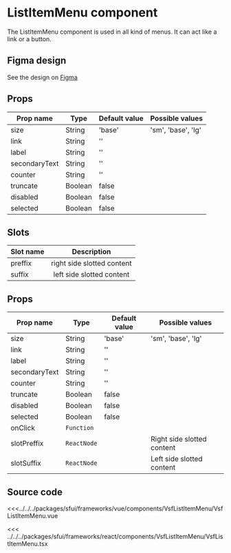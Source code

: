 # ListItemMenu component

The ListItemMenu component is used in all kind of menus. It can act like a link or a button.

<Generate />

## Figma design

See the design on [Figma](https://www.figma.com/file/CWOkbpne0tDpSenT4ZEUTQ/%F0%9F%9B%A0-SFUI-2.0-%7C-Development?node-id=10928%3A14248)

<!-- vue -->
## Props

| Prop name   | Type    | Default value | Possible values                        |
| ----------- | ------- | ------------- | ------------------------------------ |
| size        | String  | 'base'      | 'sm', 'base', 'lg' |
| link       | String  | ''            |                    |
| label    | String | ''         |                    |
| secondaryText    | String | ''         |                    |
| counter    | String | ''         |                    |
| truncate   | Boolean | false         |                    |
| disabled    | Boolean | false         |                    |
| selected    | Boolean | false |         |                  |

## Slots

| Slot name |            Description            |
| --------- | :-------------------------------: |
| preffix      |    right side slotted content     |
| suffix     | left side slotted content |

<!-- end vue -->

<!-- react -->
## Props

| Prop name   | Type    | Default value | Possible values                        |
| ----------- | ------- | ------------- | ------------------------------------ |
| size        | String  | 'base'      | 'sm', 'base', 'lg' |
| link       | String  | ''            |                    |
| label    | String | ''         |                    |
| secondaryText    | String | ''         |                    |
| counter    | String | ''         |                    |
| truncate    | Boolean | false         |                    |
| disabled    | Boolean | false         |                    |
| selected    | Boolean | false |         |                 |
| onClick  | `Function` |               |                 |
| slotPreffix | `ReactNode` |               | Right side slotted content  |
| slotSuffix | `ReactNode` |               | Left side slotted content  |

<!-- end react -->
## Source code

<!-- vue -->
<<<../../../packages/sfui/frameworks/vue/components/VsfListItemMenu/VsfListItemMenu.vue
<!-- end vue -->
<!-- react -->
<<< ../../../packages/sfui/frameworks/react/components/VsfListItemMenu/VsfListItemMenu.tsx
<!-- end react -->
